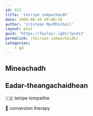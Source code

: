 ```yaml
---
id: 413
title: 'teiripe iompachaidh'
date: 2009-08-28 09:08:28
author: 'Crìstean MacMhìcheil'
layout: post
guid: 'https://faclair.lgbt/?p=413'
permalink: /teiripe-iompachaidh/
categories:
    - gd
---
```


## Mìneachadh

## Eadar-theangachaidhean

&#x1f1ee;&#x1f1ea; teiripe iompaithe

&#x1f3f4;&#xe0067;&#xe0062;&#xe0065;&#xe006e;&#xe0067;&#xe007f; conversion therapy